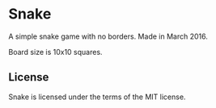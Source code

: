 # Snake

A simple snake game with no borders. Made in March 2016.

Board size is 10x10 squares.

## License

Snake is licensed under the terms of the MIT license.